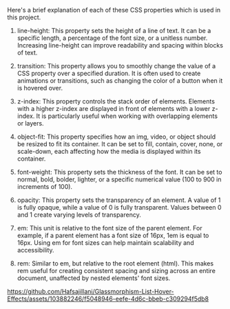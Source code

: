 Here's a brief explanation of each of these CSS properties which is used in this project.



1. line-height: This property sets the height of a line of text. It can be a specific length, a percentage of the font size, or a unitless number. Increasing line-height can improve readability and spacing within blocks of text.


2. transition: This property allows you to smoothly change the value of a CSS property over a specified duration. It is often used to create animations or transitions, such as changing the color of a button when it is hovered over.


3. z-index: This property controls the stack order of elements. Elements with a higher z-index are displayed in front of elements with a lower z-index. It is particularly useful when working with overlapping elements or layers.


4. object-fit: This property specifies how an img, video, or object should be resized to fit its container. It can be set to fill, contain, cover, none, or scale-down, each affecting how the media is displayed within its container.


5. font-weight: This property sets the thickness of the font. It can be set to normal, bold, bolder, lighter, or a specific numerical value (100 to 900 in increments of 100).


6. opacity: This property sets the transparency of an element. A value of 1 is fully opaque, while a value of 0 is fully transparent. Values between 0 and 1 create varying levels of transparency.


7. em: This unit is relative to the font size of the parent element. For example, if a parent element has a font size of 16px, 1em is equal to 16px. Using em for font sizes can help maintain scalability and accessibility.


8. rem: Similar to em, but relative to the root element (html). This makes rem useful for creating consistent spacing and sizing across an entire document, unaffected by nested elements' font sizes.



https://github.com/Hafsajillani/Glassmorphism-List-Hover-Effects/assets/103882246/f5048946-eefe-4d6c-bbeb-c309294f5db8

